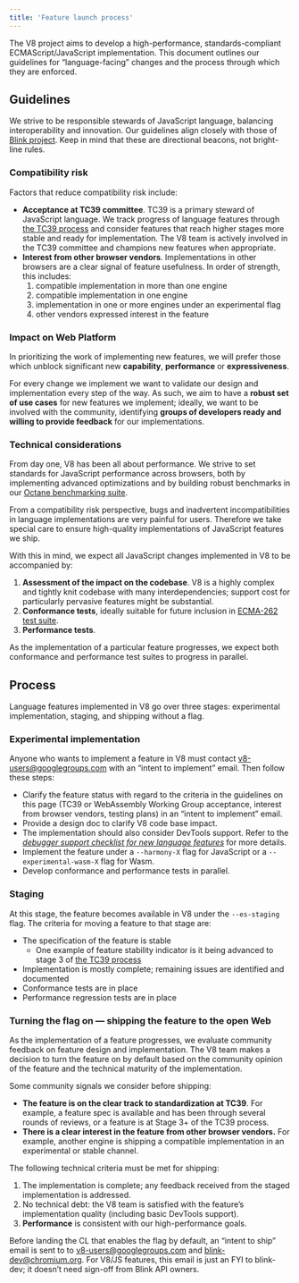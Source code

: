 ```yaml
---
title: 'Feature launch process'
---
```

The V8 project aims to develop a high-performance, standards-compliant ECMAScript/JavaScript implementation. This document outlines our guidelines for “language-facing” changes and the process through which they are enforced.

## Guidelines

We strive to be responsible stewards of JavaScript language, balancing interoperability and innovation. Our guidelines align closely with those of [Blink project](https://www.chromium.org/blink#new-features). Keep in mind that these are directional beacons, not bright-line rules.

### Compatibility risk

Factors that reduce compatibility risk include:

- **Acceptance at TC39 committee**. TC39 is a primary steward of JavaScript language. We track progress of language features through [the TC39 process](https://tc39.github.io/process-document/) and consider features that reach higher stages more stable and ready for implementation. The V8 team is actively involved in the TC39 committee and champions new features when appropriate.
- **Interest from other browser vendors**. Implementations in other browsers are a clear signal of feature usefulness. In order of strength, this includes:
    1. compatible implementation in more than one engine
    2. compatible implementation in one engine
    3. implementation in one or more engines under an experimental flag
    4. other vendors expressed interest in the feature

### Impact on Web Platform

In prioritizing the work of implementing new features, we will prefer those which unblock significant new **capability**, **performance** or **expressiveness**.

For every change we implement we want to validate our design and implementation every step of the way. As such, we aim to have a **robust set of use cases** for new features we implement; ideally, we want to be involved with the community, identifying **groups of developers ready and willing to provide feedback** for our implementations.

### Technical considerations

From day one, V8 has been all about performance. We strive to set standards for JavaScript performance across browsers, both by implementing advanced optimizations and by building robust benchmarks in our [Octane benchmarking suite](http://chromium.github.io/octane/).

From a compatibility risk perspective, bugs and inadvertent incompatibilities in language implementations are very painful for users. Therefore we take special care to ensure high-quality implementations of JavaScript features we ship.

With this in mind, we expect all JavaScript changes implemented in V8 to be accompanied by:

1. **Assessment of the impact on the codebase**. V8 is a highly complex and tightly knit codebase with many interdependencies; support cost for particularly pervasive features might be substantial.
2. **Conformance tests**, ideally suitable for future inclusion in [ECMA-262 test suite](https://github.com/tc39/test262).
3. **Performance tests**.

As the implementation of a particular feature progresses, we expect both conformance and performance test suites to progress in parallel.

## Process

Language features implemented in V8 go over three stages: experimental implementation, staging, and shipping without a flag.

### Experimental implementation

Anyone who wants to implement a feature in V8 must contact [v8-users@googlegroups.com](v8-users@googlegroups.com) with an “intent to implement” email. Then follow these steps:

- Clarify the feature status with regard to the criteria in the guidelines on this page (TC39 or WebAssembly Working Group acceptance, interest from browser vendors, testing plans) in an “intent to implement” email.
- Provide a design doc to clarify V8 code base impact.
- The implementation should also consider DevTools support. Refer to the [_debugger support checklist for new language features_](https://docs.google.com/document/d/1_DBgJ9eowJJwZYtY6HdiyrizzWzwXVkG5Kt8s3TccYE/edit) for more details.
- Implement the feature under a `--harmony-X` flag for JavaScript or a `--experimental-wasm-X` flag for Wasm.
- Develop conformance and performance tests in parallel.

### Staging

At this stage, the feature becomes available in V8 under the `--es-staging` flag. The criteria for moving a feature to that stage are:

- The specification of the feature is stable
    - One example of feature stability indicator is it being advanced to stage 3 of [the TC39 process](https://tc39.github.io/process-document/)
- Implementation is mostly complete; remaining issues are identified and documented
- Conformance tests are in place
- Performance regression tests are in place

### Turning the flag on — shipping the feature to the open Web

As the implementation of a feature progresses, we evaluate community feedback on feature design and implementation. The V8 team makes a decision to turn the feature on by default based on the community opinion of the feature and the technical maturity of the implementation.

Some community signals we consider before shipping:

- **The feature is on the clear track to standardization at TC39**. For example, a feature spec is available and has been through several rounds of reviews, or a feature is at Stage 3+ of the TC39 process.
- **There is a clear interest in the feature from other browser vendors.** For example, another engine is shipping a compatible implementation in an experimental or stable channel.

The following technical criteria must be met for shipping:

1. The implementation is complete; any feedback received from the staged implementation is addressed.
2. No technical debt: the V8 team is satisfied with the feature’s implementation quality (including basic DevTools support).
3. **Performance** is consistent with our high-performance goals.

Before landing the CL that enables the flag by default, an “intent to ship” email is sent to to [v8-users@googlegroups.com](https://groups.google.com/d/forum/v8-users) and [blink-dev@chromium.org](https://groups.google.com/a/chromium.org/d/forum/blink-dev). For V8/JS features, this email is just an FYI to blink-dev; it doesn’t need sign-off from Blink API owners.
